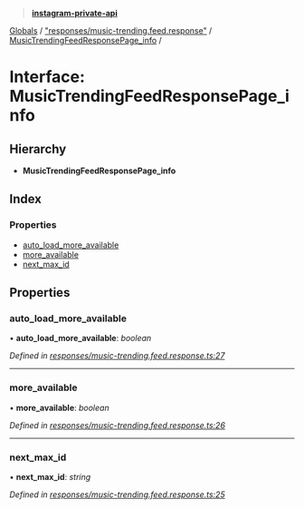 > **[instagram-private-api](../README.md)**

[Globals](../globals.md) / ["responses/music-trending.feed.response"](../modules/_responses_music_trending_feed_response_.md) / [MusicTrendingFeedResponsePage_info](_responses_music_trending_feed_response_.musictrendingfeedresponsepage_info.md) /

# Interface: MusicTrendingFeedResponsePage_info

## Hierarchy

* **MusicTrendingFeedResponsePage_info**

## Index

### Properties

* [auto_load_more_available](_responses_music_trending_feed_response_.musictrendingfeedresponsepage_info.md#auto_load_more_available)
* [more_available](_responses_music_trending_feed_response_.musictrendingfeedresponsepage_info.md#more_available)
* [next_max_id](_responses_music_trending_feed_response_.musictrendingfeedresponsepage_info.md#next_max_id)

## Properties

###  auto_load_more_available

• **auto_load_more_available**: *boolean*

*Defined in [responses/music-trending.feed.response.ts:27](https://github.com/Nerixyz/instagram-private-api/blob/e5037ee/src/responses/music-trending.feed.response.ts#L27)*

___

###  more_available

• **more_available**: *boolean*

*Defined in [responses/music-trending.feed.response.ts:26](https://github.com/Nerixyz/instagram-private-api/blob/e5037ee/src/responses/music-trending.feed.response.ts#L26)*

___

###  next_max_id

• **next_max_id**: *string*

*Defined in [responses/music-trending.feed.response.ts:25](https://github.com/Nerixyz/instagram-private-api/blob/e5037ee/src/responses/music-trending.feed.response.ts#L25)*